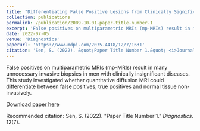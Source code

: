 ```yaml
---
title: "Differentiating False Positive Lesions from Clinically Significant Cancer and Normal Prostate Tissue Using VERDICT MRI and Other Diffusion Models"
collection: publications
permalink: /publication/2009-10-01-paper-title-number-1
excerpt: 'False positives on multiparametric MRIs (mp-MRIs) result in many unnecessary invasive biopsies in men with clinically insignificant diseases. This study investigated whether quantitative diffusion MRI could differentiate between false positives, true positives and normal tissue non-invasively.'
date: 2022-07-05
venue: 'Diagnostics'
paperurl: 'https://www.mdpi.com/2075-4418/12/7/1631'
citation: 'Sen, S. (2022). &quot;Paper Title Number 1.&quot; <i>Journal 1</i>. 12(7).'
---
```

False positives on multiparametric MRIs (mp-MRIs) result in many unnecessary invasive biopsies in men with clinically insignificant diseases. This study investigated whether quantitative diffusion MRI could differentiate between false positives, true positives and normal tissue non-invasively.

[Download paper here](https://www.mdpi.com/2075-4418/12/7/1631)

Recommended citation: Sen, S. (2022). "Paper Title Number 1." <i>Diagnostics</i>. 12(7).
